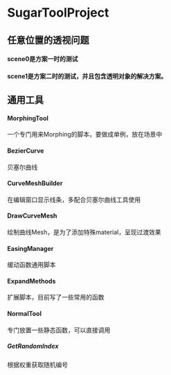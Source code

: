 # SugarToolProject
## 任意位置的透视问题
#### scene0是方案一时的测试
#### scene1是方案二时的测试，并且包含透明对象的解决方案。
## 通用工具
#### MorphingTool 
一个专门用来Morphing的脚本，要做成单例，放在场景中
#### BezierCurve
贝塞尔曲线
#### CurveMeshBuilder
在编辑窗口显示线条，多配合贝塞尔曲线工具使用
#### DrawCurveMesh
绘制曲线Mesh，是为了添加特殊material，呈现过渡效果
#### EasingManager
缓动函数通用脚本
#### ExpandMethods
扩展脚本，目前写了一些常用的函数
#### NormalTool
专门放置一些静态函数，可以直接调用
##### GetRandomIndex
根据权重获取随机编号

